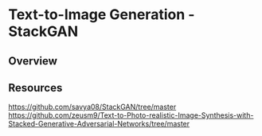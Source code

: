 # Text-to-Image Generation - StackGAN

## Overview


## Resources
https://github.com/savya08/StackGAN/tree/master
https://github.com/zeusm9/Text-to-Photo-realistic-Image-Synthesis-with-Stacked-Generative-Adversarial-Networks/tree/master

